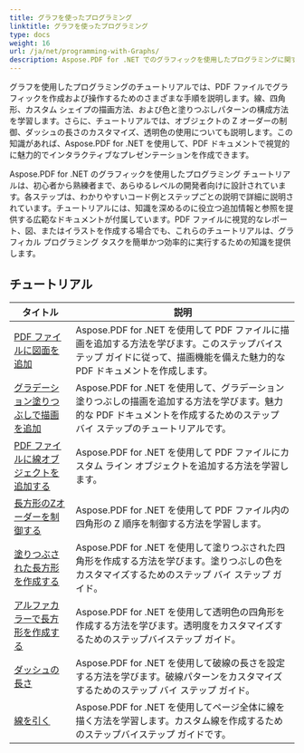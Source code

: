 ```yaml
---
title: グラフを使ったプログラミング
linktitle: グラフを使ったプログラミング
type: docs
weight: 16
url: /ja/net/programming-with-Graphs/
description: Aspose.PDF for .NET でのグラフィックを使用したプログラミングに関するチュートリアルをご覧ください。PDF ドキュメントでグラフィックを作成およびカスタマイズする方法を学習します。
---
```

グラフを使用したプログラミングのチュートリアルでは、PDF ファイルでグラフィックを作成および操作するためのさまざまな手順を説明します。線、四角形、カスタム シェイプの描画方法、および色と塗りつぶしパターンの構成方法を学習します。さらに、チュートリアルでは、オブジェクトの Z オーダーの制御、ダッシュの長さのカスタマイズ、透明色の使用についても説明します。この知識があれば、Aspose.PDF for .NET を使用して、PDF ドキュメントで視覚的に魅力的でインタラクティブなプレゼンテーションを作成できます。

Aspose.PDF for .NET のグラフィックを使用したプログラミング チュートリアルは、初心者から熟練者まで、あらゆるレベルの開発者向けに設計されています。各ステップは、わかりやすいコード例とステップごとの説明で詳細に説明されています。チュートリアルには、知識を深めるのに役立つ追加情報と参照を提供する広範なドキュメントが付属しています。PDF ファイルに視覚的なレポート、図、またはイラストを作成する場合でも、これらのチュートリアルは、グラフィカル プログラミング タスクを簡単かつ効率的に実行するための知識を提供します。

## チュートリアル
| タイトル | 説明 |
| --- | --- | 
| [PDF ファイルに図面を追加](./add-drawing/) | Aspose.PDF for .NET を使用して PDF ファイルに描画を追加する方法を学びます。このステップバイステップ ガイドに従って、描画機能を備えた魅力的な PDF ドキュメントを作成します。 |  
| [グラデーション塗りつぶしで描画を追加](./add-drawing-with-gradient-fill/) | Aspose.PDF for .NET を使用して、グラデーション塗りつぶしの描画を追加する方法を学びます。魅力的な PDF ドキュメントを作成するためのステップ バイ ステップのチュートリアルです。 |  
| [PDF ファイルに線オブジェクトを追加する](./add-line-object/) | Aspose.PDF for .NET を使用して PDF ファイルにカスタム ライン オブジェクトを追加する方法を学習します。 |  
| [長方形のZオーダーを制御する](./control-rectangle-z-order/) | Aspose.PDF for .NET を使用して PDF ファイル内の四角形の Z 順序を制御する方法を学習します。  |  
| [塗りつぶされた長方形を作成する](./create-filled-rectangle/) | Aspose.PDF for .NET を使用して塗りつぶされた四角形を作成する方法を学びます。塗りつぶしの色をカスタマイズするためのステップ バイ ステップ ガイド。 |  
| [アルファカラーで長方形を作成する](./create-rectangle-with-alpha-color/) | Aspose.PDF for .NET を使用して透明色の四角形を作成する方法を学びます。透明度をカスタマイズするためのステップバイステップ ガイド。 |  
| [ダッシュの長さ](./dash-length/) | Aspose.PDF for .NET を使用して破線の長さを設定する方法を学びます。破線パターンをカスタマイズするためのステップ バイ ステップ ガイド。 |  
| [線を引く](./drawing-line/) | Aspose.PDF for .NET を使用してページ全体に線を描く方法を学習します。カスタム線を作成するためのステップバイステップ ガイドです。 |  